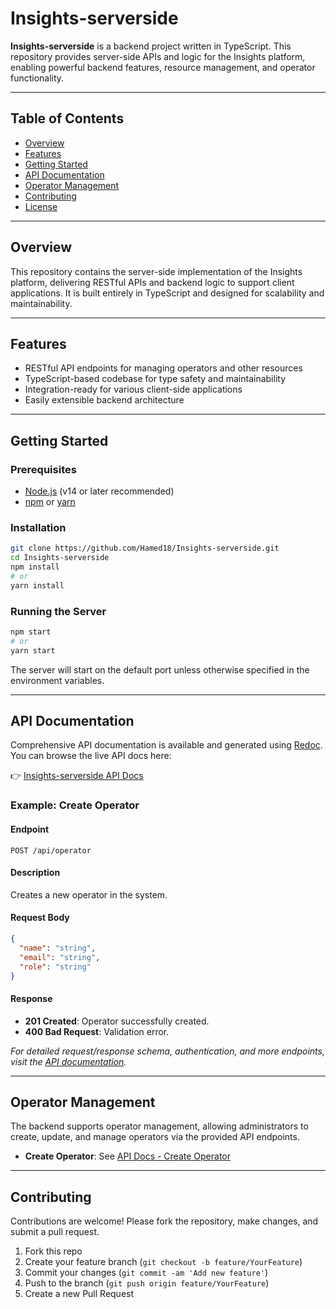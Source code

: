 # Insights-serverside

**Insights-serverside** is a backend project written in TypeScript. This repository provides server-side APIs and logic for the Insights platform, enabling powerful backend features, resource management, and operator functionality.

---

## Table of Contents

- [Overview](#overview)
- [Features](#features)
- [Getting Started](#getting-started)
- [API Documentation](#api-documentation)
- [Operator Management](#operator-management)
- [Contributing](#contributing)
- [License](#license)

---

## Overview

This repository contains the server-side implementation of the Insights platform, delivering RESTful APIs and backend logic to support client applications. It is built entirely in TypeScript and designed for scalability and maintainability.

---

## Features

- RESTful API endpoints for managing operators and other resources
- TypeScript-based codebase for type safety and maintainability
- Integration-ready for various client-side applications
- Easily extensible backend architecture

---

## Getting Started

### Prerequisites

- [Node.js](https://nodejs.org/) (v14 or later recommended)
- [npm](https://www.npmjs.com/) or [yarn](https://yarnpkg.com/)

### Installation

```bash
git clone https://github.com/Hamed18/Insights-serverside.git
cd Insights-serverside
npm install
# or
yarn install
```

### Running the Server

```bash
npm start
# or
yarn start
```

The server will start on the default port unless otherwise specified in the environment variables.

---

## API Documentation

Comprehensive API documentation is available and generated using [Redoc](https://github.com/Redocly/redoc). You can browse the live API docs here:

👉 [Insights-serverside API Docs](http://103.148.212.44/backend/redoc#tag/operator/operation/create_operator_api_operator_post)

### Example: Create Operator

#### Endpoint

```
POST /api/operator
```

#### Description

Creates a new operator in the system.

#### Request Body

```json
{
  "name": "string",
  "email": "string",
  "role": "string"
}
```

#### Response

- **201 Created**: Operator successfully created.
- **400 Bad Request**: Validation error.

_For detailed request/response schema, authentication, and more endpoints, visit the [API documentation](http://103.148.212.44/backend/redoc#tag/operator/operation/create_operator_api_operator_post)._

---

## Operator Management

The backend supports operator management, allowing administrators to create, update, and manage operators via the provided API endpoints.

- **Create Operator**: See [API Docs - Create Operator](http://103.148.212.44/backend/redoc#tag/operator/operation/create_operator_api_operator_post)

---

## Contributing

Contributions are welcome! Please fork the repository, make changes, and submit a pull request.

1. Fork this repo
2. Create your feature branch (`git checkout -b feature/YourFeature`)
3. Commit your changes (`git commit -am 'Add new feature'`)
4. Push to the branch (`git push origin feature/YourFeature`)
5. Create a new Pull Request
